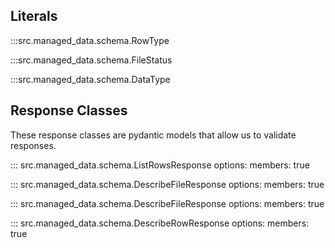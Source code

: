 

## Literals

:::src.managed_data.schema.RowType

:::src.managed_data.schema.FileStatus

:::src.managed_data.schema.DataType

## Response Classes

These response classes are pydantic models that allow us to validate responses.

::: src.managed_data.schema.ListRowsResponse
    options:
      members:
        true


::: src.managed_data.schema.DescribeFileResponse
    options:
      members:
        true


::: src.managed_data.schema.DescribeFileResponse
    options:
      members:
        true


::: src.managed_data.schema.DescribeRowResponse
    options:
      members:
        true
